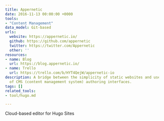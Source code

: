 ```yaml
---
title: Appernetic
date: 2016-11-13 00:00:00 +0000
tools:
- "Content Management"
data_model: Git-based
urls:
  website: https://appernetic.io/
  github: https://github.com/appernetic
  twitter: https://twitter.com/Appernetic
  other: ''
resources:
- name: Blog
  url: https://blog.appernetic.io/
- name: Trello
  url: https://trello.com/b/HYT4QejW/appernetic-io
description: A bridge between the simplicity of static websites and user-friendliness
  of CMS (content management system) authoring interfaces.
tags: []
related_tools:
- tool/hugo.md

---
```

Cloud-based editor for Hugo Sites
